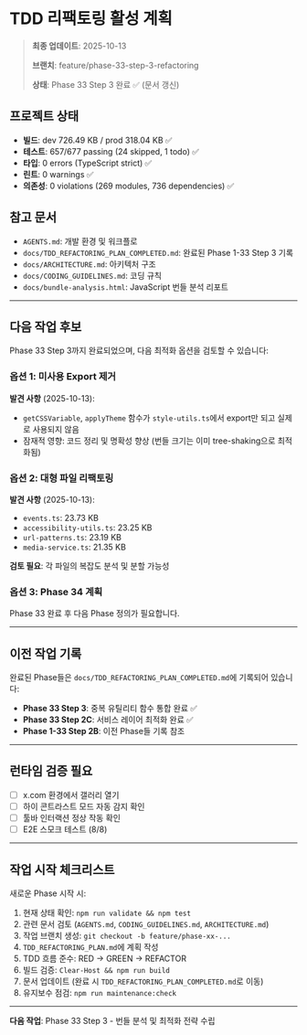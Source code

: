 # TDD 리팩토링 활성 계획

> **최종 업데이트**: 2025-10-13
>
> **브랜치**: feature/phase-33-step-3-refactoring
>
> **상태**: Phase 33 Step 3 완료 ✅ (문서 갱신)

## 프로젝트 상태

- **빌드**: dev 726.49 KB / prod 318.04 KB ✅
- **테스트**: 657/677 passing (24 skipped, 1 todo) ✅
- **타입**: 0 errors (TypeScript strict) ✅
- **린트**: 0 warnings ✅
- **의존성**: 0 violations (269 modules, 736 dependencies) ✅

## 참고 문서

- `AGENTS.md`: 개발 환경 및 워크플로
- `docs/TDD_REFACTORING_PLAN_COMPLETED.md`: 완료된 Phase 1-33 Step 3 기록
- `docs/ARCHITECTURE.md`: 아키텍처 구조
- `docs/CODING_GUIDELINES.md`: 코딩 규칙
- `docs/bundle-analysis.html`: JavaScript 번들 분석 리포트

---

## 다음 작업 후보

Phase 33 Step 3까지 완료되었으며, 다음 최적화 옵션을 검토할 수 있습니다:

### 옵션 1: 미사용 Export 제거

**발견 사항** (2025-10-13):

- `getCSSVariable`, `applyTheme` 함수가 `style-utils.ts`에서 export만 되고
  실제로 사용되지 않음
- 잠재적 영향: 코드 정리 및 명확성 향상 (번들 크기는 이미 tree-shaking으로
  최적화됨)

### 옵션 2: 대형 파일 리팩토링

**발견 사항** (2025-10-13):

- `events.ts`: 23.73 KB
- `accessibility-utils.ts`: 23.25 KB
- `url-patterns.ts`: 23.19 KB
- `media-service.ts`: 21.35 KB

**검토 필요**: 각 파일의 복잡도 분석 및 분할 가능성

### 옵션 3: Phase 34 계획

Phase 33 완료 후 다음 Phase 정의가 필요합니다.

---

## 이전 작업 기록

완료된 Phase들은 `docs/TDD_REFACTORING_PLAN_COMPLETED.md`에 기록되어 있습니다:

- **Phase 33 Step 3**: 중복 유틸리티 함수 통합 완료 ✅
- **Phase 33 Step 2C**: 서비스 레이어 최적화 완료 ✅
- **Phase 1-33 Step 2B**: 이전 Phase들 기록 참조

---

## 런타임 검증 필요

- [ ] x.com 환경에서 갤러리 열기
- [ ] 하이 콘트라스트 모드 자동 감지 확인
- [ ] 툴바 인터랙션 정상 작동 확인
- [ ] E2E 스모크 테스트 (8/8)

---

## 작업 시작 체크리스트

새로운 Phase 시작 시:

1. 현재 상태 확인: `npm run validate && npm test`
2. 관련 문서 검토 (`AGENTS.md`, `CODING_GUIDELINES.md`, `ARCHITECTURE.md`)
3. 작업 브랜치 생성: `git checkout -b feature/phase-xx-...`
4. `TDD_REFACTORING_PLAN.md`에 계획 작성
5. TDD 흐름 준수: RED → GREEN → REFACTOR
6. 빌드 검증: `Clear-Host && npm run build`
7. 문서 업데이트 (완료 시 `TDD_REFACTORING_PLAN_COMPLETED.md`로 이동)
8. 유지보수 점검: `npm run maintenance:check`

---

**다음 작업**: Phase 33 Step 3 - 번들 분석 및 최적화 전략 수립
